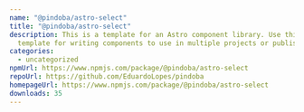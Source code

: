 ```yaml
---
name: "@pindoba/astro-select"
title: "@pindoba/astro-select"
description: This is a template for an Astro component library. Use this
  template for writing components to use in multiple projects or publish to NPM.
categories:
  - uncategorized
npmUrl: https://www.npmjs.com/package/@pindoba/astro-select
repoUrl: https://github.com/EduardoLopes/pindoba
homepageUrl: https://www.npmjs.com/package/@pindoba/astro-select
downloads: 35
---
```

